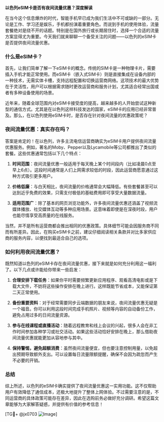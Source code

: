 **以色列eSIM卡是否有夜间流量优惠？深度解读**

在当今这个信息爆炸的时代，智能手机早已成为我们生活中不可或缺的一部分。无论是工作、学习还是娱乐，手机都扮演着重要角色。而说到手机的使用体验，流量套餐绝对是绕不开的话题。特别是在国外旅行或长期居住时，选择一个合适的流量方案显得尤为重要。今天我们就来聊聊一个备受关注的问题——以色列的eSIM卡是否提供夜间流量优惠。

### 什么是eSIM卡？

首先，让我们简单了解一下eSIM卡的概念。传统的SIM卡是一种物理卡片，需要插入手机才能正常使用。而eSIM卡（嵌入式SIM卡）则是直接集成在设备内部的一种技术，无需实体卡槽，支持远程配置和切换运营商网络。这项技术的最大优势在于灵活性，用户可以根据需求随时更改运营商和服务计划，尤其适合经常出国或者有多种设备使用的场景。

近年来，随着全球范围内对eSIM卡接受度的提高，越来越多的人开始尝试这种新型的通信方式。尤其是在以色列这样科技发达的国家，eSIM卡的应用已经非常普及。那么，在以色列使用eSIM卡时，是否存在针对夜间流量的优惠政策呢？

### 夜间流量优惠：真实存在吗？

答案是肯定的！在以色列，许多主流电信运营商确实为eSIM卡用户提供夜间流量优惠服务。例如，著名的Moby、Pepper以及Lycamobile等公司都推出了类似的套餐。这些优惠通常包括以下几个特点：

1. **时间范围**：夜间流量优惠一般适用于每天晚上某个时间段内（比如凌晨0点至早上6点）。这段时间通常是人们上网需求较低的时段，因此运营商愿意通过这种方式吸引更多用户。
   
2. **价格低廉**：与白天相比，夜间流量的价格通常会大幅降低。有些套餐甚至可以达到近乎免费的效果，只需支付极低的基础费用即可享受大量数据流量。

3. **适用范围广**：除了基本的网页浏览功能外，许多夜间流量优惠还涵盖了视频流媒体播放、社交媒体互动等多种应用场景。这意味着即使是在深夜时段，用户也能尽情享受高质量的在线服务。

当然，并不是所有运营商都会推出相同的优惠政策。具体细节可能会因服务商不同而有所差异。因此，在购买eSIM卡之前，建议仔细阅读相关条款并对比多家供应商的服务内容，以便找到最适合自己的选项。

### 如何利用夜间流量优惠？

既然知道以色列的eSIM卡存在夜间流量优惠，接下来就是如何充分利用这一福利了。以下几点或许能给你带来一些启发：

1. **合理安排下载任务**：如果你平时需要频繁更新应用程序、观看高清电影或是下载大文件，不妨将这些操作安排在晚上进行。这样既能节省成本，又能保证第二天正常使用。

2. **备份重要资料**：对于经常需要同步云端数据的朋友来说，夜间流量优惠无疑是一个福音。你可以利用这段时间完成手机照片、视频等内容的自动备份工作，避免占用过多的日间流量资源。

3. **参与在线课程或直播活动**：随着远程教育和线上会议的兴起，很多人会在非工作时间参加各种学习或社交活动。如果这些活动恰好安排在晚上，那么借助夜间流量优惠就能更加从容地参与其中。

4. **保持警惕，避免超额消费**：虽然夜间流量便宜，但也要注意控制用量，以免超出预期导致额外支出。可以设置每日流量限额提醒，确保不会因为疏忽而产生不必要的开销。

### 总结

综上所述，以色列的eSIM卡确实提供了夜间流量优惠这一实用功能。这不仅帮助用户有效降低了通信成本，还极大地提升了整体上网体验。不过需要注意的是，不同运营商的具体政策可能存在差异，因此在选购前务必做好充分调研。希望这篇文章能够为大家解答疑惑，并提供有价值的参考信息！

[TG💪+ @jx0703 ![Image](https://github.com/user-attachments/assets/dbca1d08-cadb-493c-b0ec-ad6f7a83f270)]